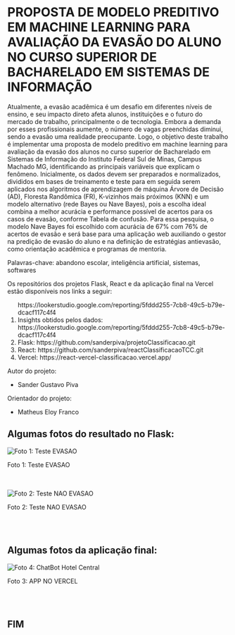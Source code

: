 <h1>PROPOSTA DE MODELO PREDITIVO EM MACHINE LEARNING PARA AVALIAÇÃO DA EVASÃO DO ALUNO NO CURSO SUPERIOR DE BACHARELADO EM SISTEMAS DE INFORMAÇÃO</h1>
<div>
  <p>
    Atualmente, a evasão acadêmica é um desafio em diferentes níveis de ensino, e seu impacto direto afeta alunos, instituições e o futuro do mercado de trabalho, principalmente o de     tecnologia. Embora a demanda por esses profissionais aumente, o número de vagas preenchidas diminui, sendo a evasão uma realidade preocupante. Logo, o objetivo deste trabalho é implementar uma proposta de modelo preditivo em machine learning para avaliação da evasão dos alunos no curso superior de Bacharelado em Sistemas de Informação do Instituto Federal Sul de Minas, Campus Machado MG, identificando as principais variáveis que explicam o fenômeno. Inicialmente, os dados devem ser preparados e normalizados, divididos em bases de treinamento e teste para em seguida serem aplicados nos algoritmos de aprendizagem de máquina Árvore de Decisão (AD), Floresta Randômica (FR), K-vizinhos mais próximos (KNN) e um modelo alternativo (rede Bayes ou Nave Bayes), pois a  escolha ideal combina a melhor acurácia e performance possível de acertos para os casos de evasão, conforme Tabela de confusão. Para essa pesquisa, o modelo Nave Bayes foi escolhido com acurácia de 67% com 76% de acertos de evasão e será base para uma aplicação web auxiliando o gestor na predição de evasão do aluno e na definição de estratégias antievasão, como orientação acadêmica e programas de mentoria.

Palavras-chave: abandono escolar, inteligência artificial, sistemas, softwares 

  </p>
</div>
<div>
  <p>
    Os repositórios dos projetos Flask, React e da aplicação final na Vercel estão disponíveis nos links a seguir:
  </p>
  <ol>https://lookerstudio.google.com/reporting/5fddd255-7cb8-49c5-b79e-dcacf117c4f4
    <li>Insights obtidos pelos dados: https://lookerstudio.google.com/reporting/5fddd255-7cb8-49c5-b79e-dcacf117c4f4</li>
    <li>Flask: https://github.com/sanderpiva/projetoClassificacao.git</li>
    <li>React: https://github.com/sanderpiva/reactClassificacaoTCC.git</li>
    <li>Vercel: https://react-vercel-classificacao.vercel.app/</li>
  </ol>
</div>
<div>
  <p>Autor do projeto: </p>
  <ul>
    <li>Sander Gustavo Piva</li>
  </ul>
  <p>Orientador do projeto: </p>
  <ul>
    <li>Matheus Eloy Franco </li>
  </ul>
</div>
<div>
  <h2>Algumas fotos do resultado no Flask:</h2>
  
  <img src="" alt="Foto 1: Teste EVASAO">
  <p>Foto 1: Teste EVASAO</p><br><br>
  <img src="" alt="Foto 2: Teste NAO EVASAO">
  <p>Foto 2: Teste NAO EVASAO</p><br><br>
  <h2>Algumas fotos da aplicação final: </h2>
  <img src="" alt="Foto 4: ChatBot Hotel Central">
  <p>Foto 3: APP NO VERCEL</p><br><br>
  <h2>FIM</h2>
</div>

